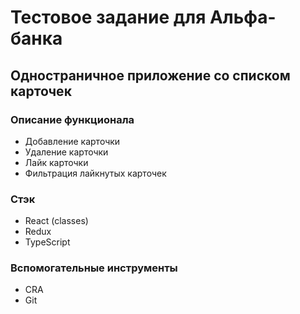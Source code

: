 # Тестовое задание для Альфа-банка
## Одностраничное приложение со списком карточек

### Описание функционала
* Добавление карточки
* Удаление карточки
* Лайк карточки
* Фильтрация лайкнутых карточек

### Стэк
* React (classes)
* Redux
* TypeScript

### Вспомогательные инструменты
* CRA
* Git

